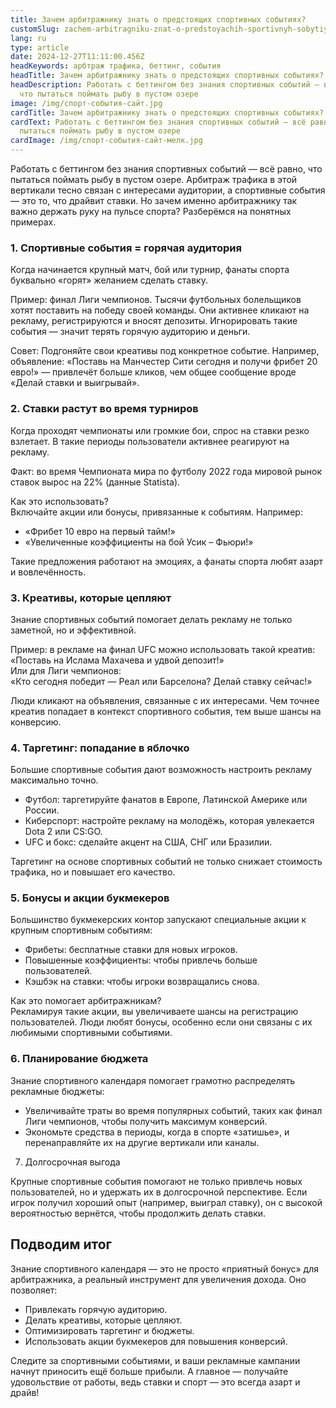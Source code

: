 ```yaml
---
title: Зачем арбитражнику знать о предстоящих спортивных событиях?
customSlug: zachem-arbitragniku-znat-o-predstoyachih-sportivnyh-sobytiyah
lang: ru
type: article
date: 2024-12-27T11:11:00.456Z
headKeywords: арбтраж трафика, беттинг, события
headTitle: Зачем арбитражнику знать о предстоящих спортивных событиях?
headDescription: Работать с беттингом без знания спортивных событий — всё равно,
  что пытаться поймать рыбу в пустом озере
image: /img/спорт-события-сайт.jpg
cardTitle: Зачем арбитражнику знать о предстоящих спортивных событиях?
cardText: Работать с беттингом без знания спортивных событий — всё равно, что
  пытаться поймать рыбу в пустом озере
cardImage: /img/спорт-события-сайт-мелк.jpg
---
```

Работать с беттингом без знания спортивных событий — всё равно, что пытаться поймать рыбу в пустом озере. Арбитраж трафика в этой вертикали тесно связан с интересами аудитории, а спортивные события — это то, что драйвит ставки. Но зачем именно арбитражнику так важно держать руку на пульсе спорта? Разберёмся на понятных примерах.



### 1. Спортивные события = горячая аудитория

Когда начинается крупный матч, бой или турнир, фанаты спорта буквально «горят» желанием сделать ставку.

Пример: финал Лиги чемпионов. Тысячи футбольных болельщиков хотят поставить на победу своей команды. Они активнее кликают на рекламу, регистрируются и вносят депозиты. Игнорировать такие события — значит терять горячую аудиторию и деньги.

Совет: Подгоняйте свои креативы под конкретное событие. Например, объявление: «Поставь на Манчестер Сити сегодня и получи фрибет 20 евро!» — привлечёт больше кликов, чем общее сообщение вроде «Делай ставки и выигрывай».



### 2. Ставки растут во время турниров

Когда проходят чемпионаты или громкие бои, спрос на ставки резко взлетает. В такие периоды пользователи активнее реагируют на рекламу.

Факт: во время Чемпионата мира по футболу 2022 года мировой рынок ставок вырос на 22% (данные Statista).

Как это использовать?\
Включайте акции или бонусы, привязанные к событиям. Например:

* «Фрибет 10 евро на первый тайм!»
* «Увеличенные коэффициенты на бой Усик – Фьюри!»

Такие предложения работают на эмоциях, а фанаты спорта любят азарт и вовлечённость.

### 3. Креативы, которые цепляют

Знание спортивных событий помогает делать рекламу не только заметной, но и эффективной.

Пример: в рекламе на финал UFC можно использовать такой креатив:\
«Поставь на Ислама Махачева и удвой депозит!»\
Или для Лиги чемпионов:\
«Кто сегодня победит — Реал или Барселона? Делай ставку сейчас!»

Люди кликают на объявления, связанные с их интересами. Чем точнее креатив попадает в контекст спортивного события, тем выше шансы на конверсию.

### 4. Таргетинг: попадание в яблочко

Большие спортивные события дают возможность настроить рекламу максимально точно.

* Футбол: таргетируйте фанатов в Европе, Латинской Америке или России.
* Киберспорт: настройте рекламу на молодёжь, которая увлекается Dota 2 или CS:GO.
* UFC и бокс: сделайте акцент на США, СНГ или Бразилии.

Таргетинг на основе спортивных событий не только снижает стоимость трафика, но и повышает его качество.

### 5. Бонусы и акции букмекеров

Большинство букмекерских контор запускают специальные акции к крупным спортивным событиям:

* Фрибеты: бесплатные ставки для новых игроков.
* Повышенные коэффициенты: чтобы привлечь больше пользователей.
* Кэшбэк на ставки: чтобы игроки возвращались снова.

Как это помогает арбитражникам?\
Рекламируя такие акции, вы увеличиваете шансы на регистрацию пользователей. Люди любят бонусы, особенно если они связаны с их любимыми спортивными событиями.

### 6. Планирование бюджета

Знание спортивного календаря помогает грамотно распределять рекламные бюджеты:

* Увеличивайте траты во время популярных событий, таких как финал Лиги чемпионов, чтобы получить максимум конверсий.
* Экономьте средства в периоды, когда в спорте «затишье», и перенаправляйте их на другие вертикали или каналы.

7. Долгосрочная выгода

Крупные спортивные события помогают не только привлечь новых пользователей, но и удержать их в долгосрочной перспективе. Если игрок получил хороший опыт (например, выиграл ставку), он с высокой вероятностью вернётся, чтобы продолжить делать ставки.



## Подводим итог

Знание спортивного календаря — это не просто «приятный бонус» для арбитражника, а реальный инструмент для увеличения дохода. Оно позволяет:

* Привлекать горячую аудиторию.
* Делать креативы, которые цепляют.
* Оптимизировать таргетинг и бюджеты.
* Использовать акции букмекеров для повышения конверсий.

Следите за спортивными событиями, и ваши рекламные кампании начнут приносить ещё больше прибыли. А главное — получайте удовольствие от работы, ведь ставки и спорт — это всегда азарт и драйв!